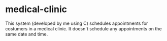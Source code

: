 # medical-clinic
This system (developed by me using C) schedules appointments for costumers in a medical clinic. It doesn't schedule any appointments on the same date and time.
